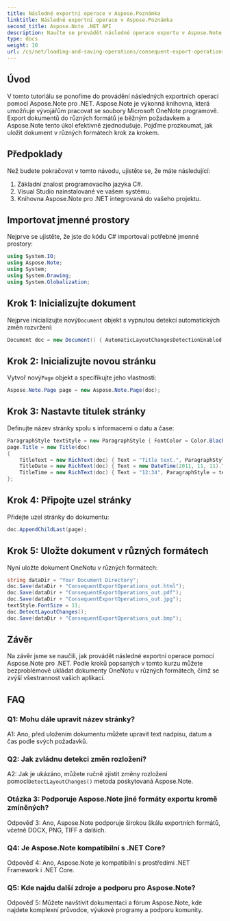```yaml
---
title: Následné exportní operace v Aspose.Poznámka
linktitle: Následné exportní operace v Aspose.Poznámka
second_title: Aspose.Note .NET API
description: Naučte se provádět následné operace exportu v Aspose.Note pro .NET, abyste efektivně ukládali dokumenty OneNotu v různých formátech.
type: docs
weight: 10
url: /cs/net/loading-and-saving-operations/consequent-export-operations/
---
```

## Úvod

V tomto tutoriálu se ponoříme do provádění následných exportních operací pomocí Aspose.Note pro .NET. Aspose.Note je výkonná knihovna, která umožňuje vývojářům pracovat se soubory Microsoft OneNote programově. Export dokumentů do různých formátů je běžným požadavkem a Aspose.Note tento úkol efektivně zjednodušuje. Pojďme prozkoumat, jak uložit dokument v různých formátech krok za krokem.

## Předpoklady

Než budete pokračovat v tomto návodu, ujistěte se, že máte následující:

1. Základní znalost programovacího jazyka C#.
2. Visual Studio nainstalované ve vašem systému.
3. Knihovna Aspose.Note pro .NET integrovaná do vašeho projektu.

## Importovat jmenné prostory

Nejprve se ujistěte, že jste do kódu C# importovali potřebné jmenné prostory:

```csharp
using System.IO;
using Aspose.Note;
using System;
using System.Drawing;
using System.Globalization;
```

## Krok 1: Inicializujte dokument

 Nejprve inicializujte nový`Document` objekt s vypnutou detekcí automatických změn rozvržení:

```csharp
Document doc = new Document() { AutomaticLayoutChangesDetectionEnabled = false };
```

## Krok 2: Inicializujte novou stránku

 Vytvoř nový`Page` objekt a specifikujte jeho vlastnosti:

```csharp
Aspose.Note.Page page = new Aspose.Note.Page(doc);
```

## Krok 3: Nastavte titulek stránky

Definujte název stránky spolu s informacemi o datu a čase:

```csharp
ParagraphStyle textStyle = new ParagraphStyle { FontColor = Color.Black, FontName = "Arial", FontSize = 10 };
page.Title = new Title(doc)
{
    TitleText = new RichText(doc) { Text = "Title text.", ParagraphStyle = textStyle },
    TitleDate = new RichText(doc) { Text = new DateTime(2011, 11, 11).ToString("D", CultureInfo.InvariantCulture), ParagraphStyle = textStyle },
    TitleTime = new RichText(doc) { Text = "12:34", ParagraphStyle = textStyle }
};
```

## Krok 4: Připojte uzel stránky

Přidejte uzel stránky do dokumentu:

```csharp
doc.AppendChildLast(page);
```

## Krok 5: Uložte dokument v různých formátech

Nyní uložte dokument OneNotu v různých formátech:

```csharp
string dataDir = "Your Document Directory";
doc.Save(dataDir + "ConsequentExportOperations_out.html");            
doc.Save(dataDir + "ConsequentExportOperations_out.pdf");            
doc.Save(dataDir + "ConsequentExportOperations_out.jpg");            
textStyle.FontSize = 11;           
doc.DetectLayoutChanges();            
doc.Save(dataDir + "ConsequentExportOperations_out.bmp");
```

## Závěr

Na závěr jsme se naučili, jak provádět následné exportní operace pomocí Aspose.Note pro .NET. Podle kroků popsaných v tomto kurzu můžete bezproblémově ukládat dokumenty OneNotu v různých formátech, čímž se zvýší všestrannost vašich aplikací.

## FAQ

### Q1: Mohu dále upravit název stránky?

A1: Ano, před uložením dokumentu můžete upravit text nadpisu, datum a čas podle svých požadavků.

### Q2: Jak zvládnu detekci změn rozložení?

 A2: Jak je ukázáno, můžete ručně zjistit změny rozložení pomocí`DetectLayoutChanges()` metoda poskytovaná Aspose.Note.

### Otázka 3: Podporuje Aspose.Note jiné formáty exportu kromě zmíněných?

Odpověď 3: Ano, Aspose.Note podporuje širokou škálu exportních formátů, včetně DOCX, PNG, TIFF a dalších.

### Q4: Je Aspose.Note kompatibilní s .NET Core?

Odpověď 4: Ano, Aspose.Note je kompatibilní s prostředími .NET Framework i .NET Core.

### Q5: Kde najdu další zdroje a podporu pro Aspose.Note?

Odpověď 5: Můžete navštívit dokumentaci a fórum Aspose.Note, kde najdete komplexní průvodce, výukové programy a podporu komunity.